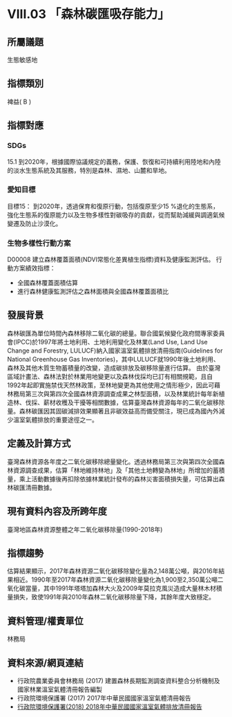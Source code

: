 # VIII.03 「森林碳匯吸存能力」

<script type="text/javascript" src="http://cdn.mathjax.org/mathjax/latest/MathJax.js?config=TeX-AMS-MML_HTMLorMML"></script>


## 所屬議題
生態敏感地
## 指標類別
裨益( B )
## 指標對應
### SDGs
15.1
到2020年，根據國際協議規定的義務，保護、恢復和可持續利用陸地和內陸的淡水生態系統及其服務，特別是森林、濕地、山麓和旱地。
### 愛知目標
目標15：
到2020年，透過保育和復原行動，包括復原至少15 %退化的生態系，強化生態系的復原能力以及生物多樣性對碳吸存的貢獻，從而幫助減緩與調適氣候變遷及防止沙漠化。
### 生物多樣性行動方案
D00008 建立森林覆蓋面積(NDVI常態化差異植生指標)資料及健康監測評估。
行動方案績效指標：
* 全國森林覆蓋面積估算
* 進行森林健康監測評估之森林面積與全國森林覆蓋面積比
## 發展背景
森林碳匯為單位時間內森林移除二氧化碳的總量。聯合國氣候變化政府間專家委員會(IPCC)於1997年將土地利用、土地利用變化及林業(Land Use, Land Use Change and Forestry, LULUCF)納入國家溫室氣體排放清冊指南(Guidelines for National Greenhouse Gas Inventories)，其中LULUCF就1990年後土地利用、森林及其他木質生物蓄積量的改變，造成碳排放及碳移除量進行估算。
由於臺灣區域計畫法、森林法對於林業用地變更以及森林伐採均已訂有相關規範，且自1992年起即實施禁伐天然林政策，至林地變更為其他使用之情形極少，因此可藉林務局第三次與第四次全國森林資源調查成果之林型面積，以及林業統計每年新植造林、伐採、薪材收穫及干擾等相關數據，估算臺灣森林資源每年的二氧化碳移除量。森林碳匯因其固碳減排效果顯著且非碳效益高而備受關注，現已成為國內外減少溫室氣體排放的重要途徑之一。
## 定義及計算方式
臺灣森林資源各年度之二氧化碳移除總量變化。透過林務局第三次與第四次全國森林資源調查成果，估算「林地維持林地」及「其他土地轉變為林地」所增加的蓄積量，乘上活動數據後再扣除依據林業統計發布的森林災害面積損失量，可估算出森林碳匯清冊數據。
## 現有資料內容及所跨年度
臺灣地區森林資源整體之年二氧化碳移除量(1990-2018年)
## 指標趨勢
估算結果顯示，2017年森林資源二氧化碳移除變化量為2,148萬公噸，與2016年結果相近。1990年至2017年森林資源二氧化碳移除量變化為1,900至2,350萬公噸二氧化碳當量，其中1991年塔塔加森林大火及2009年莫拉克風災造成大量林木材積量損失，致使1991年與2010年森林二氧化碳移除量下降，其餘年度大致穩定。
## 資料管理/權責單位
林務局
## 資料來源/網頁連結
* 行政院農業委員會林務局 (2017) 建置森林長期監測調查資料整合分析機制及國家林業溫室氣體清冊報告編製
* 行政院環境保護署 (2017) 2017年中華民國國家溫室氣體清冊報告
* [行政院環境保護署(2018) 2018年中華民國國家溫室氣體排放清冊報告](http://unfccc.saveoursky.org.tw/2018nir/tw_nir_2018.php)